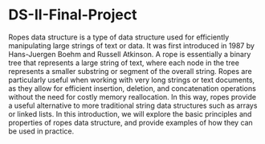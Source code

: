 # DS-II-Final-Project
Ropes data structure is a type of data structure used for efficiently manipulating large strings of text or data. It was first introduced in 1987 by Hans-Juergen Boehm and Russell Atkinson. A rope is essentially a binary tree that represents a large string of text, where each node in the tree represents a smaller substring or segment of the overall string. Ropes are particularly useful when working with very long strings or text documents, as they allow for efficient insertion, deletion, and concatenation operations without the need for costly memory reallocation. In this way, ropes provide a useful alternative to more traditional string data structures such as arrays or linked lists. In this introduction, we will explore the basic principles and properties of ropes data structure, and provide examples of how they can be used in practice.
